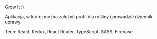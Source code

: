 Grow It :)

Aplikacja, w której można założyć profil dla rośliny i prowadzić dziennik uprawy. 

Tech: React, Redux, React Router, TypeScript, SASS, Firebase

